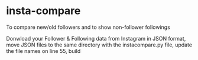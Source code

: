# insta-compare
To compare new/old followers and to show non-follower followings


Donwload your Follower & Following data from Instagram in JSON format, move JSON files to the same directory with the instacompare.py file, update the file names on line 55, build
